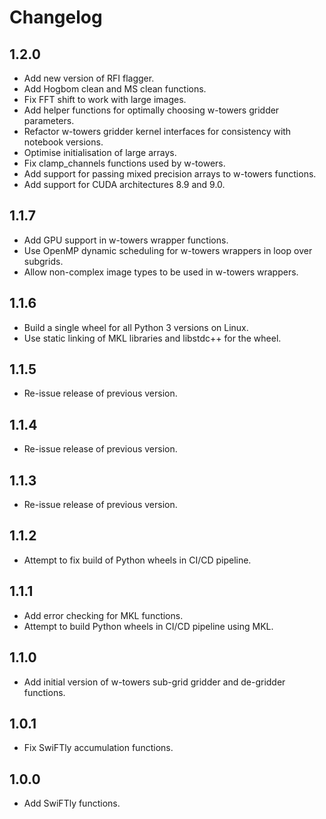 # Changelog

## 1.2.0

- Add new version of RFI flagger.
- Add Hogbom clean and MS clean functions.
- Fix FFT shift to work with large images.
- Add helper functions for optimally choosing w-towers gridder parameters.
- Refactor w-towers gridder kernel interfaces for consistency with notebook
  versions.
- Optimise initialisation of large arrays.
- Fix clamp_channels functions used by w-towers.
- Add support for passing mixed precision arrays to w-towers functions.
- Add support for CUDA architectures 8.9 and 9.0.

## 1.1.7

- Add GPU support in w-towers wrapper functions.
- Use OpenMP dynamic scheduling for w-towers wrappers in loop over subgrids.
- Allow non-complex image types to be used in w-towers wrappers.

## 1.1.6

- Build a single wheel for all Python 3 versions on Linux.
- Use static linking of MKL libraries and libstdc++ for the wheel.

## 1.1.5

- Re-issue release of previous version.

## 1.1.4

- Re-issue release of previous version.

## 1.1.3

- Re-issue release of previous version.

## 1.1.2

- Attempt to fix build of Python wheels in CI/CD pipeline.

## 1.1.1

- Add error checking for MKL functions.
- Attempt to build Python wheels in CI/CD pipeline using MKL.

## 1.1.0

- Add initial version of w-towers sub-grid gridder and de-gridder functions.

## 1.0.1

- Fix SwiFTly accumulation functions.

## 1.0.0

- Add SwiFTly functions.
